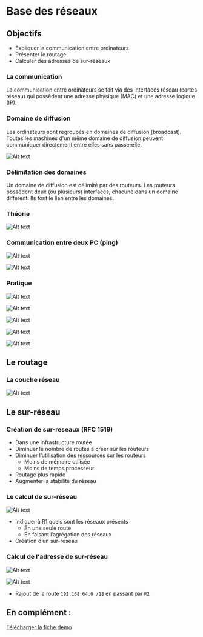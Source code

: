 # Base des réseaux

## Objectifs

- Expliquer la communication entre ordinateurs
- Présenter le routage
- Calculer des adresses de sur-réseaux

### La communication 

La communication entre ordinateurs se fait via des interfaces réseau (cartes réseau) qui possèdent une adresse physique (MAC) et une adresse logique (IP).

### Domaine de diffusion

Les ordinateurs sont regroupés en domaines de diffusion (broadcast). Toutes les machines d'un même domaine de diffusion peuvent communiquer directement entre elles sans passerelle.

![Alt text](image.png)

### Délimitation des domaines 

Un domaine de diffusion est délimité par des routeurs. Les routeurs possèdent deux (ou plusieurs) interfaces, chacune dans un domaine différent. Ils font le lien entre les domaines.

### Théorie

![Alt text](image-1.png)

### Communication entre deux PC (ping) 

![Alt text](image-2.png)

![Alt text](image-3.png)

### Pratique

![Alt text](image-4.png)

![Alt text](image-5.png)

![Alt text](image-6.png)

![Alt text](image-7.png)

![Alt text](image-8.png)

## Le routage  

### La couche réseau

![Alt text](image-9.png)

## Le sur-réseau

### Création de sur-reseaux (RFC 1519)

- Dans une infrastructure routée
- Diminuer le nombre de routes à créer sur les routeurs
- Diminuer l’utilisation des ressources sur les routeurs
  - Moins de mémoire utilisée
  - Moins de temps processeur
- Routage plus rapide
- Augmenter la stabilité du réseau  

### Le calcul de sur-réseau 

![Alt text](image-10.png)

- Indiquer à R1 quels sont les réseaux présents
  - En une seule route
  - En faisant l’agrégation des réseaux
 - Création d’un sur-réseau  

### Calcul de l'adresse de sur-réseau

![Alt text](image-11.png)

![Alt text](image-12.png)

- Rajout de la route ``192.168.64.0 /18`` en passant par ``R2``  

## En complément :

[Télécharger la fiche demo](fiche_démo_la_communication_réseau.pdf "La communication réseau")